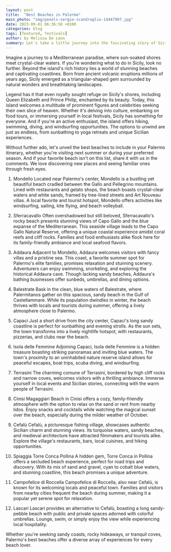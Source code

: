 ```yaml
---
layout: post
title:  "Best Beaches in Palermo"
main_photo: "img/pexels-sergio-scandroglio-14447997.jpg"
date: 2023-09-01 06:36:58 +0100
categories: blog
tags: [featured, festivals]
author: by Melissa De Leon
summary: Let's take a little journey into the fascinating story of Sicily. You know, that stunning island with charm pouring out of every corner? Yeah, that's the one!
---
```



Imagine a journey to a Mediterranean paradise, where sun-soaked shores meet crystal-clear waters. If you're wondering what to do in Sicily, look no further. Beyond the island's rich history lies a world of stunning beaches and captivating coastlines. Born from ancient volcanic eruptions millions of years ago, Sicily emerged as a triangular-shaped gem surrounded by natural wonders and breathtaking landscapes.

Legend has it that even royalty sought refuge on Sicily's shores, including Queen Elizabeth and Prince Philip, enchanted by its beauty. Today, this island welcomes a multitude of prominent figures and celebrities seeking their own slice of heaven. Whether it's delving into culture, embarking on food tours, or immersing yourself in local festivals, Sicily has something for everyone. And if you're an active enthusiast, the island offers hiking, swimming, diving, and windsurfing opportunities. The options to unwind are just as endless, from sunbathing to yoga retreats and unique Sicilian experiences.

Without further ado, let's unveil the best beaches to include in your Palermo itinerary, whether you're visiting next summer or during your preferred season. And if your favorite beach isn't on this list, share it with us in the comments. We love discovering new places and seeing familiar ones through fresh eyes.

1. Mondello
Located near Palermo's center, Mondello is a bustling yet beautiful beach cradled between the Gallo and Pellegrino mountains. Lined with restaurants and gelato shops, the beach boasts crystal-clear waters and white sands, framed by tree-lined streets and Art Nouveau villas. A local favorite and tourist hotspot, Mondello offers activities like windsurfing, sailing, kite flying, and beach volleyball.

2. Sferracavallo
Often overshadowed but still beloved, Sferracavallo's rocky beach presents stunning views of Capo Gallo and the blue expanse of the Mediterranean. This seaside village leads to the Capo Gallo Natural Reserve, offering a unique coastal experience amidst coral reefs and cliff rocks. Families and food enthusiasts alike flock here for its family-friendly ambiance and local seafood flavors.

3. Addaura
Adjacent to Mondello, Addaura welcomes visitors with fancy villas and a pristine sea. This coast, a favorite summer spot for Palermo's elite families, promises relaxation and stunning scenery. Adventurers can enjoy swimming, snorkeling, and exploring the historical Addaura cave. Though lacking sandy beaches, Addaura's bathing businesses offer sunbeds, umbrellas, and dining options.

4. Balestrate
Bask in the clean, blue waters of Balestrate, where Palermitanos gather on this spacious, sandy beach in the Gulf of Castellammare. While its population dwindles in winter, the beach thrives with locals and tourists during summer, offering a lively atmosphere close to Palermo.

5. Capaci
Just a short drive from the city center, Capaci's long sandy coastline is perfect for sunbathing and evening strolls. As the sun sets, the town transforms into a lively nightlife hotspot, with restaurants, pizzerias, and clubs near the beach.

6. Isola delle Femmine
Adjoining Capaci, Isola delle Femmine is a hidden treasure boasting striking panoramas and inviting blue waters. The town's proximity to an uninhabited nature reserve island allows for peaceful escapes, boat trips, scuba diving, and windsurfing.

7. Terrasini
The charming comune of Terrasini, bordered by high cliff rocks and narrow coves, welcomes visitors with a thrilling ambiance. Immerse yourself in local events and Sicilian stories, connecting with the warm people of Terrasini.

8. Cinisi
Magaggiari Beach in Cinisi offers a cozy, family-friendly atmosphere with the option to relax on the sand or rent from nearby lidos. Enjoy snacks and cocktails while watching the magical sunset over the beach, especially during the milder weather of October.

9. Cefalù
Cefalù, a picturesque fishing village, showcases authentic Sicilian charm and stunning views. Its turquoise waters, sandy beaches, and medieval architecture have attracted filmmakers and tourists alike. Explore the village's restaurants, bars, local cuisines, and hiking opportunities.

10. Spiaggia Torre Conca Pollina
A hidden gem, Torre Conca in Pollina offers a secluded beach experience, perfect for road trips and discovery. With its mix of sand and gravel, cyan to cobalt blue waters, and stunning coastline, this beach promises a unique adventure.

11. Campofelice di Roccella
Campofelice di Roccella, also near Cefalù, is known for its welcoming locals and peaceful town. Families and visitors from nearby cities frequent the beach during summer, making it a popular yet serene spot for relaxation.

12. Lascari
Lascari provides an alternative to Cefalù, boasting a long sandy-pebble beach with public and private spaces adorned with colorful umbrellas. Lounge, swim, or simply enjoy the view while experiencing local hospitality.

Whether you're seeking sandy coasts, rocky hideaways, or tranquil coves, Palermo's best beaches offer a diverse array of experiences for every beach lover.

